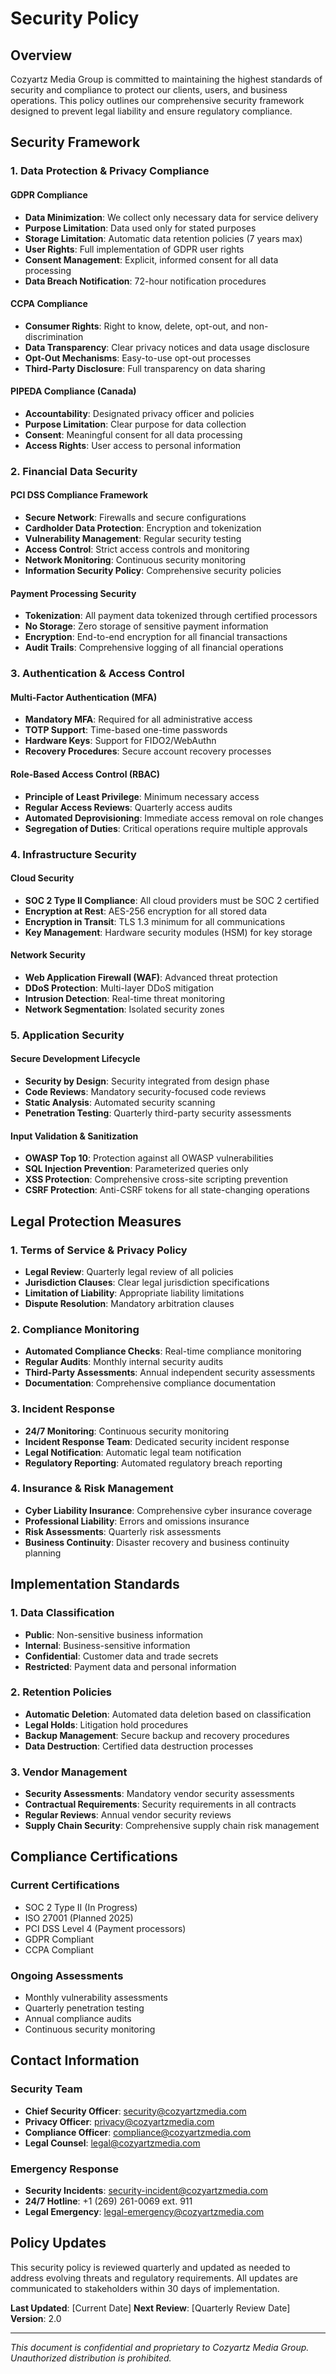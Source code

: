 # Security Policy

## Overview

Cozyartz Media Group is committed to maintaining the highest standards of security and compliance to protect our clients, users, and business operations. This policy outlines our comprehensive security framework designed to prevent legal liability and ensure regulatory compliance.

## Security Framework

### 1. Data Protection & Privacy Compliance

#### GDPR Compliance
- **Data Minimization**: We collect only necessary data for service delivery
- **Purpose Limitation**: Data used only for stated purposes
- **Storage Limitation**: Automatic data retention policies (7 years max)
- **User Rights**: Full implementation of GDPR user rights
- **Consent Management**: Explicit, informed consent for all data processing
- **Data Breach Notification**: 72-hour notification procedures

#### CCPA Compliance
- **Consumer Rights**: Right to know, delete, opt-out, and non-discrimination
- **Data Transparency**: Clear privacy notices and data usage disclosure
- **Opt-Out Mechanisms**: Easy-to-use opt-out processes
- **Third-Party Disclosure**: Full transparency on data sharing

#### PIPEDA Compliance (Canada)
- **Accountability**: Designated privacy officer and policies
- **Purpose Limitation**: Clear purpose for data collection
- **Consent**: Meaningful consent for all data processing
- **Access Rights**: User access to personal information

### 2. Financial Data Security

#### PCI DSS Compliance Framework
- **Secure Network**: Firewalls and secure configurations
- **Cardholder Data Protection**: Encryption and tokenization
- **Vulnerability Management**: Regular security testing
- **Access Control**: Strict access controls and monitoring
- **Network Monitoring**: Continuous security monitoring
- **Information Security Policy**: Comprehensive security policies

#### Payment Processing Security
- **Tokenization**: All payment data tokenized through certified processors
- **No Storage**: Zero storage of sensitive payment information
- **Encryption**: End-to-end encryption for all financial transactions
- **Audit Trails**: Comprehensive logging of all financial operations

### 3. Authentication & Access Control

#### Multi-Factor Authentication (MFA)
- **Mandatory MFA**: Required for all administrative access
- **TOTP Support**: Time-based one-time passwords
- **Hardware Keys**: Support for FIDO2/WebAuthn
- **Recovery Procedures**: Secure account recovery processes

#### Role-Based Access Control (RBAC)
- **Principle of Least Privilege**: Minimum necessary access
- **Regular Access Reviews**: Quarterly access audits
- **Automated Deprovisioning**: Immediate access removal on role changes
- **Segregation of Duties**: Critical operations require multiple approvals

### 4. Infrastructure Security

#### Cloud Security
- **SOC 2 Type II Compliance**: All cloud providers must be SOC 2 certified
- **Encryption at Rest**: AES-256 encryption for all stored data
- **Encryption in Transit**: TLS 1.3 minimum for all communications
- **Key Management**: Hardware security modules (HSM) for key storage

#### Network Security
- **Web Application Firewall (WAF)**: Advanced threat protection
- **DDoS Protection**: Multi-layer DDoS mitigation
- **Intrusion Detection**: Real-time threat monitoring
- **Network Segmentation**: Isolated security zones

### 5. Application Security

#### Secure Development Lifecycle
- **Security by Design**: Security integrated from design phase
- **Code Reviews**: Mandatory security-focused code reviews
- **Static Analysis**: Automated security scanning
- **Penetration Testing**: Quarterly third-party security assessments

#### Input Validation & Sanitization
- **OWASP Top 10**: Protection against all OWASP vulnerabilities
- **SQL Injection Prevention**: Parameterized queries only
- **XSS Protection**: Comprehensive cross-site scripting prevention
- **CSRF Protection**: Anti-CSRF tokens for all state-changing operations

## Legal Protection Measures

### 1. Terms of Service & Privacy Policy
- **Legal Review**: Quarterly legal review of all policies
- **Jurisdiction Clauses**: Clear legal jurisdiction specifications
- **Limitation of Liability**: Appropriate liability limitations
- **Dispute Resolution**: Mandatory arbitration clauses

### 2. Compliance Monitoring
- **Automated Compliance Checks**: Real-time compliance monitoring
- **Regular Audits**: Monthly internal security audits
- **Third-Party Assessments**: Annual independent security assessments
- **Documentation**: Comprehensive compliance documentation

### 3. Incident Response
- **24/7 Monitoring**: Continuous security monitoring
- **Incident Response Team**: Dedicated security incident response
- **Legal Notification**: Automatic legal team notification
- **Regulatory Reporting**: Automated regulatory breach reporting

### 4. Insurance & Risk Management
- **Cyber Liability Insurance**: Comprehensive cyber insurance coverage
- **Professional Liability**: Errors and omissions insurance
- **Risk Assessments**: Quarterly risk assessments
- **Business Continuity**: Disaster recovery and business continuity planning

## Implementation Standards

### 1. Data Classification
- **Public**: Non-sensitive business information
- **Internal**: Business-sensitive information
- **Confidential**: Customer data and trade secrets
- **Restricted**: Payment data and personal information

### 2. Retention Policies
- **Automatic Deletion**: Automated data deletion based on classification
- **Legal Holds**: Litigation hold procedures
- **Backup Management**: Secure backup and recovery procedures
- **Data Destruction**: Certified data destruction processes

### 3. Vendor Management
- **Security Assessments**: Mandatory vendor security assessments
- **Contractual Requirements**: Security requirements in all contracts
- **Regular Reviews**: Annual vendor security reviews
- **Supply Chain Security**: Comprehensive supply chain risk management

## Compliance Certifications

### Current Certifications
- SOC 2 Type II (In Progress)
- ISO 27001 (Planned 2025)
- PCI DSS Level 4 (Payment processors)
- GDPR Compliant
- CCPA Compliant

### Ongoing Assessments
- Monthly vulnerability assessments
- Quarterly penetration testing
- Annual compliance audits
- Continuous security monitoring

## Contact Information

### Security Team
- **Chief Security Officer**: security@cozyartzmedia.com
- **Privacy Officer**: privacy@cozyartzmedia.com
- **Compliance Officer**: compliance@cozyartzmedia.com
- **Legal Counsel**: legal@cozyartzmedia.com

### Emergency Response
- **Security Incidents**: security-incident@cozyartzmedia.com
- **24/7 Hotline**: +1 (269) 261-0069 ext. 911
- **Legal Emergency**: legal-emergency@cozyartzmedia.com

## Policy Updates

This security policy is reviewed quarterly and updated as needed to address evolving threats and regulatory requirements. All updates are communicated to stakeholders within 30 days of implementation.

**Last Updated**: [Current Date]
**Next Review**: [Quarterly Review Date]
**Version**: 2.0

---

*This document is confidential and proprietary to Cozyartz Media Group. Unauthorized distribution is prohibited.*
